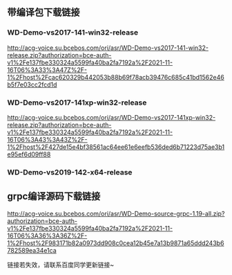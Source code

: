 ## 带编译包下载链接
### WD-Demo-vs2017-141-win32-release

http://acg-voice.su.bcebos.com/ori/asr/WD-Demo-vs2017-141-win32-release.zip?authorization=bce-auth-v1%2Fe137fbe330324a5599fa40ba2fa7192a%2F2021-11-16T06%3A33%3A47Z%2F-1%2Fhost%2Fcac620329b442053b88b69f78acb39476c685c41bd1562e46b5f7e03cc2fcd1d


### WD-Demo-vs2017-141xp-win32-release

http://acg-voice.su.bcebos.com/ori/asr/WD-Demo-vs2017-141xp-win32-release.zip?authorization=bce-auth-v1%2Fe137fbe330324a5599fa40ba2fa7192a%2F2021-11-16T06%3A43%3A43Z%2F-1%2Fhost%2F427de15e4bf38561ac64ee61e6eefb536ded6b71223d75ae3b1e95ef6d09ff88

### WD-Demo-vs2019-142-x64-release



## grpc编译源码下载链接

http://acg-voice.su.bcebos.com/ori/asr/WD-Demo-source-grpc-1.19-all.zip?authorization=bce-auth-v1%2Fe137fbe330324a5599fa40ba2fa7192a%2F2021-11-16T06%3A36%3A36Z%2F-1%2Fhost%2F983171b82a0973dd908c0cea12b45e7a13b9871a65ddd243b6782589ea34e1ca

链接若失效，请联系百度同学更新链接~
